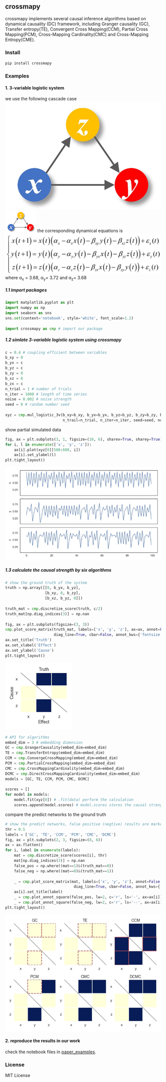 ## crossmapy
crossmapy implements several causal inference algorithms based on dynamical causality (DC) framework, including Granger causality (GC), 
Transfer entropy(TE), Convergent Cross Mapping(CCM), Partial Cross Mapping(PCM), Cross-Mapping Cardinality(CMC) and Cross-Mapping Entropy(CME).


### Install
```bash
pip install crossmapy
```


### Examples
#### 1. 3-variable logistic system

we use the following cascade case
![cascade](https://github.com/PengTao-HUST/crossmapy/blob/master/figures/cascade.jpg?raw=true)
<img src="https://github.com/PengTao-HUST/crossmapy/blob/master/figures/cascade.jpg" width="100px">
the corresponding dynamical equations is
![equation](https://github.com/PengTao-HUST/crossmapy/blob/master/figures/equations.png?raw=true)
where α<sub>x</sub> = 3.68, α<sub>y</sub>= 3.72 and α<sub>z</sub>= 3.68

##### 1.1 import packages
```python
import matplotlib.pyplot as plt
import numpy as np
import seaborn as sns
sns.set(context='notebook', style='white', font_scale=1.2)

import crossmapy as cmp # import our package
```

##### 1.2 simlate 3-variable logistic system using crossmapy
```python
c = 0.4 # coupling efficient between variables
b_xy = 0
b_yx = c
b_yz = c
b_zy = 0
b_xz = 0
b_zx = c
n_trial = 1 # number of trials
n_iter = 1000 # length of time series
noise = 0.002 # noise strength
seed = 0 # random number seed

xyz = cmp.mul_logistic_3v(b_xy=b_xy, b_yx=b_yx, b_yz=b_yz, b_zy=b_zy, b_xz=b_xz, b_zx=b_zx, 
                          n_trail=n_trial, n_iter=n_iter, seed=seed, noise=noise)
```

show partial simulated data
```python
fig, ax = plt.subplots(3, 1, figsize=(10, 6), sharex=True, sharey=True)
for i, l in enumerate(['x', 'y', 'z']):
    ax[i].plot(xyz[0][500:600, i])
    ax[i].set_ylabel(l)
plt.tight_layout()
```
![data](https://github.com/PengTao-HUST/crossmapy/blob/master/figures/partial_data.jpg?raw=true)

##### 1.3 calculate the causal strength by six algorithms
```python
# show the ground truth of the system
truth = np.array([[0, b_yx, b_yz],
                  [b_xy, 0, b_zy],
                  [b_xz, b_yz, 0]])

truth_mat = cmp.discretize_score(truth, c/2)
truth_mat[np.diag_indices(3)] = np.nan

fig, ax = plt.subplots(figsize=(3, 3))
cmp.plot_score_matrix(truth_mat, labels=['x', 'y', 'z'], ax=ax, annot=False,
                      diag_line=True, cbar=False, annot_kws={'fontsize': 12})
ax.set_title('Truth')
ax.set_xlabel('Effect')
ax.set_ylabel('Cause')
plt.tight_layout()
``` 
![truth](https://github.com/PengTao-HUST/crossmapy/blob/master/figures/truth.jpg?raw=true)

```python
# API for algorithms 
embed_dim = 3 # embedding dimension
GC = cmp.GrangerCausality(embed_dim=embed_dim)
TE = cmp.TransferEntropy(embed_dim=embed_dim)
CCM = cmp.ConvergeCrossMapping(embed_dim=embed_dim)
PCM = cmp.PartialCrossMapping(embed_dim=embed_dim)
CMC = cmp.CrossMappingCardinality(embed_dim=embed_dim)
DCMC = cmp.DirectCrossMappingCardinality(embed_dim=embed_dim)
models = [GC, TE, CCM, PCM, CMC, DCMC]

scores = []
for model in models:
    model.fit(xyz[0]) # .fit(data) perform the calculation
    scores.append(model.scores) # model.scores stores the causal strength matrix
```

compare the predict networks to the ground truth
```python
# show the predict networks, false positive (negtive) results are marked by red solid (dashed) squares. 
thr = 0.5
labels = ['GC', 'TE', 'CCM', 'PCM', 'CMC', 'DCMC']
fig, ax = plt.subplots(2, 3, figsize=(8, 6))
ax = ax.flatten()
for i, label in enumerate(labels):
    mat = cmp.discretize_score(scores[i], thr)
    mat[np.diag_indices(3)] = np.nan
    false_pos = np.where((mat==1)&(truth_mat==0))
    false_neg = np.where((mat==0)&(truth_mat==1))

    _ = cmp.plot_score_matrix(mat, labels=['x', 'y', 'z'], annot=False, ax=ax[i], vmin=0, vmax=1,
                               diag_line=True, cbar=False, annot_kws={'fontsize': 12})
    ax[i].set_title(label)
    _ = cmp.plot_annot_square(false_pos, lw=2, c='r', ls='-', ax=ax[i])
    _ = cmp.plot_annot_square(false_neg, lw=2, c='r', ls='--', ax=ax[i])
plt.tight_layout()
```
![prediction](https://github.com/PengTao-HUST/crossmapy/blob/master/figures/predicted.jpg?raw=true)

#### 2. reproduce the results in our work
check the notebook files in [paper_examples](https://github.com/PengTao-HUST/crossmapy/tree/master/paper_examples).


### License
MIT License